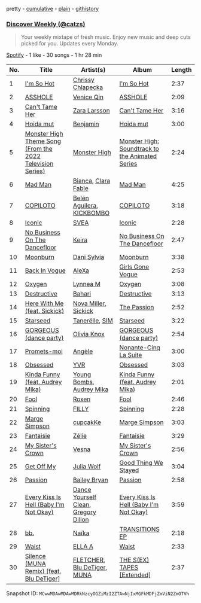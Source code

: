 pretty - [cumulative](/playlists/cumulative/37i9dQZEVXcJR8Ys0NBejf.md) - [plain](/playlists/plain/37i9dQZEVXcJR8Ys0NBejf) - [githistory](https://github.githistory.xyz/mackorone/spotify-playlist-archive/blob/main/playlists/plain/37i9dQZEVXcJR8Ys0NBejf)

### [Discover Weekly \(@catzs\)](https://open.spotify.com/playlist/37i9dQZEVXcJR8Ys0NBejf)

> Your weekly mixtape of fresh music\. Enjoy new music and deep cuts picked for you\. Updates every Monday.

[Spotify](https://open.spotify.com/user/spotify) - 1 like - 30 songs - 1 hr 28 min

| No. | Title | Artist(s) | Album | Length |
|---|---|---|---|---|
| 1 | [I'm So Hot](https://open.spotify.com/track/32jIchLR10sIVFonUcm5Gj) | [Chrissy Chlapecka](https://open.spotify.com/artist/7L5no8Dp7Y2Gk0L1JIWj9S) | [I'm So Hot](https://open.spotify.com/album/1vs0HWIjDux5AvDtp89dIi) | 2:37 |
| 2 | [ASSHOLE](https://open.spotify.com/track/61zdQ5sQYH7YBuVUs0XcUm) | [Venice Qin](https://open.spotify.com/artist/1w6QttbP1dpScDOCGGvecW) | [ASSHOLE](https://open.spotify.com/album/2TnhpZ4fJKPM1QN0ttRSLS) | 2:09 |
| 3 | [Can't Tame Her](https://open.spotify.com/track/4vOoQh9MhS9pyrbvc8LyMz) | [Zara Larsson](https://open.spotify.com/artist/1Xylc3o4UrD53lo9CvFvVg) | [Can't Tame Her](https://open.spotify.com/album/7ytOBcbbFsYDHojnMP5Gs7) | 3:16 |
| 4 | [Hoida mut](https://open.spotify.com/track/1Myk7vkJ2IZm88Vt9IC21u) | [Benjamin](https://open.spotify.com/artist/5FgAhHocNrSCn7Ox87uyef) | [Hoida mut](https://open.spotify.com/album/2eQaKSR4lp0U3t1lGTqRHS) | 3:00 |
| 5 | [Monster High Theme Song \(From the 2022 Television Series\)](https://open.spotify.com/track/4jAijZd0ogXGF3ng27XCrL) | [Monster High](https://open.spotify.com/artist/43niWwvn8OX1HmJLXu4aLV) | [Monster High: Soundtrack to the Animated Series](https://open.spotify.com/album/5odLxuyFETq2KfczVX5sY3) | 2:24 |
| 6 | [Mad Man](https://open.spotify.com/track/25rX52y3yDPFKDjvnCsl9g) | [Bianca](https://open.spotify.com/artist/43BmOTbp0fKzSvC4YxykMl), [Clara Fable](https://open.spotify.com/artist/64ISvrEdyTkZGRBNvX7Tbr) | [Mad Man](https://open.spotify.com/album/638oH17A5K0MdRyMaxiyf3) | 4:25 |
| 7 | [COPILOTO](https://open.spotify.com/track/2PwsYGHIIngJGkxURvmpZG) | [Belén Aguilera](https://open.spotify.com/artist/5fmYDIdgEkSgLdL6esxgfp), [KICKBOMBO](https://open.spotify.com/artist/7A2htSu45kogVfNBMD4Xgh) | [COPILOTO](https://open.spotify.com/album/09L5tvJbAJsZc1jFhIe8CI) | 3:18 |
| 8 | [Iconic](https://open.spotify.com/track/4oVWH6Jo0vpDY3qusXMj5w) | [SVEA](https://open.spotify.com/artist/4XtfY4CBieEfqF3CSiPrRx) | [Iconic](https://open.spotify.com/album/2odTVHhrNcmaKYnoiQ46yP) | 2:28 |
| 9 | [No Business On The Dancefloor](https://open.spotify.com/track/47EttOPfJblOFsztpSseEm) | [Keira](https://open.spotify.com/artist/5DEU6xCvrSgrpI5GsMFZng) | [No Business On The Dancefloor](https://open.spotify.com/album/2PBGkaNBeBpkHedZ9J7eXH) | 2:47 |
| 10 | [Moonburn](https://open.spotify.com/track/1sfU6KaG2UwGv5rxzLgCPR) | [Dani Sylvia](https://open.spotify.com/artist/4loap7SYpi11OpsZKnynZj) | [Moonburn](https://open.spotify.com/album/0bTUsnmMwwYMJkrHKcKw1k) | 3:38 |
| 11 | [Back In Vogue](https://open.spotify.com/track/5NDXgrJbDBb5rT39LcOJ3B) | [AleXa](https://open.spotify.com/artist/4jCGRzuZkwo8CxboiANMEU) | [Girls Gone Vogue](https://open.spotify.com/album/5F04HHbpsoYm9DYXJsjZQD) | 2:53 |
| 12 | [Oxygen](https://open.spotify.com/track/6EUmOFB1GVSXLfRYINremc) | [Lynnea M](https://open.spotify.com/artist/7J7EDOozhFLfRmCI0H8Ubm) | [Oxygen](https://open.spotify.com/album/6ixijNM1y0h7yEuDTVjvj8) | 3:08 |
| 13 | [Destructive](https://open.spotify.com/track/0yDaLhw5vGnS5V4EaJyEFu) | [Bahari](https://open.spotify.com/artist/0fs8oBR1rx7JIXZi75h7Uu) | [Destructive](https://open.spotify.com/album/7DUr45mWco8HIZeJI7GfLR) | 3:13 |
| 14 | [Here With Me \(feat\. Sickick\)](https://open.spotify.com/track/6uvfgTD4HB5cG4NU1o6Yfk) | [Nova Miller](https://open.spotify.com/artist/69iZuswGpLplhnKBE0MxcA), [Sickick](https://open.spotify.com/artist/3NR7hAacOhmcztWvD7vJfS) | [The Passion](https://open.spotify.com/album/111TDrB2azfWpNCHohiP7z) | 2:52 |
| 15 | [Starseed](https://open.spotify.com/track/329H2EaUO3fnG27NLD6mqn) | [Tanerélle](https://open.spotify.com/artist/1r1n66Rkx4fzNCIUQhS6OH), [SIM](https://open.spotify.com/artist/6JQhUOPvPJNH8tCOUT0cgf) | [Starseed](https://open.spotify.com/album/599P9w4ah9XpED1bnB35FB) | 3:22 |
| 16 | [GORGEOUS \(dance party\)](https://open.spotify.com/track/0Tkp8Tuufqf46aWiRSoo8K) | [Olivia Knox](https://open.spotify.com/artist/6nR3bxU4P6KV6678GbfhLk) | [GORGEOUS \(dance party\)](https://open.spotify.com/album/3DZw4vDYv3c5BRSnHZG55t) | 2:54 |
| 17 | [Promets\-moi](https://open.spotify.com/track/5XnMPzix1XjJ9C8j7TEiJN) | [Angèle](https://open.spotify.com/artist/3QVolfxko2UyCOtexhVTli) | [Nonante\-Cinq La Suite](https://open.spotify.com/album/1O6LqsYQ8uIdo3utTawVCl) | 3:00 |
| 18 | [Obsessed](https://open.spotify.com/track/46F2EGL54A41iguh8uiKsg) | [YVR](https://open.spotify.com/artist/42Wixprv3RQYct8e3nJO1S) | [Obsessed](https://open.spotify.com/album/2NM0fisWhdjypLpN6YKx2Y) | 3:03 |
| 19 | [Kinda Funny \(feat\. Audrey Mika\)](https://open.spotify.com/track/1FxHNKoRql64kL15iccqz1) | [Young Bombs](https://open.spotify.com/artist/4LKB1IkCINDDjEX8iS7glI), [Audrey Mika](https://open.spotify.com/artist/3JDG63cSaK3xgDnB2H55Xp) | [Kinda Funny \(feat\. Audrey Mika\)](https://open.spotify.com/album/2fdpHqEU8XfNlKmM5P9uH6) | 2:01 |
| 20 | [Fool](https://open.spotify.com/track/6fmWILBhnuEoTXHw57gpyO) | [Roxen](https://open.spotify.com/artist/6KCxe5mJlHDJlKEXbNFLsP) | [Fool](https://open.spotify.com/album/59MIK4KTZFe2s8Ibd3QHht) | 2:46 |
| 21 | [Spinning](https://open.spotify.com/track/6cXiBpoXVCWr9NH9N9wHrw) | [FILLY](https://open.spotify.com/artist/78lCJYozxlzWtocLnPKZ0f) | [Spinning](https://open.spotify.com/album/1brqiOya6F8Lyu9pNQJwCB) | 2:28 |
| 22 | [Marge Simpson](https://open.spotify.com/track/4RdFyqzZSevigdQxH0iLOa) | [cupcakKe](https://open.spotify.com/artist/76SlrtEaq2oViRXulxjfuM) | [Marge Simpson](https://open.spotify.com/album/6fhWBYWOu0PNWt79ZAPBNi) | 3:03 |
| 23 | [Fantaisie](https://open.spotify.com/track/6jTIlvlaHH8zSAPolLEJ8W) | [Zélie](https://open.spotify.com/artist/0TGeOStDbxqVi8UJdBQsEx) | [Fantaisie](https://open.spotify.com/album/0a17jAqi4SCuBBjFNLmGvF) | 3:29 |
| 24 | [My Sister's Crown](https://open.spotify.com/track/59md7R7fW5LjSbZITzzn3n) | [Vesna](https://open.spotify.com/artist/44kmUe319y8RNgOU2deqX6) | [My Sister's Crown](https://open.spotify.com/album/6nF3kWl5zcDPLqEgxLTRJp) | 2:56 |
| 25 | [Get Off My](https://open.spotify.com/track/1HOPIF0X4s3AReFikeMxss) | [Julia Wolf](https://open.spotify.com/artist/5yvGiZLSWJTPBlZpVbPnEZ) | [Good Thing We Stayed](https://open.spotify.com/album/1U0HbPRySU5K84eLnfIaTd) | 3:04 |
| 26 | [Passion](https://open.spotify.com/track/0DqFPYriqyLJcStdJ1MUu2) | [Bailey Bryan](https://open.spotify.com/artist/2YcTXkrGXpftY9AR0BKEz0) | [Passion](https://open.spotify.com/album/3OjNNPbsidxP60E0YAZyEM) | 2:58 |
| 27 | [Every Kiss Is Hell \(Baby I'm Not Okay\)](https://open.spotify.com/track/1BHsG2xUvlOJc2ltNFCPgE) | [Dance Yourself Clean](https://open.spotify.com/artist/6Cj1snEd81rwhRQgFormQc), [Gregory Dillon](https://open.spotify.com/artist/2Tn88QCFtNhPRnqzwYtrP1) | [Every Kiss Is Hell \(Baby I'm Not Okay\)](https://open.spotify.com/album/5Kx4cVH6OxNHu1QAnx4emE) | 3:59 |
| 28 | [bb.](https://open.spotify.com/track/2ekwTudJEBmmscSwfCha2K) | [Naïka](https://open.spotify.com/artist/4tk2WUKBOS9nKZj7bPQIXT) | [TRANSITIONS EP](https://open.spotify.com/album/6q5DmoPZ6JpH0NMvNQ6rM1) | 2:18 |
| 29 | [Waist](https://open.spotify.com/track/3W9VUynp4aPAW0pbovNe2i) | [ELLA A](https://open.spotify.com/artist/5kLSJkxgNnkg9r5bEgEuKS) | [Waist](https://open.spotify.com/album/6fFbcat3BTTtKbwpCCfdnV) | 2:33 |
| 30 | [Silence \(MUNA Remix\) \[feat\. Blu DeTiger\]](https://open.spotify.com/track/5TVcSSf2IWhBjGiJMrVmXz) | [FLETCHER](https://open.spotify.com/artist/5qa31A9HySw3T7MKWI9bGg), [Blu DeTiger](https://open.spotify.com/artist/5NyCIBCeU080ynEj33S4hC), [MUNA](https://open.spotify.com/artist/6xdRb2GypJ7DqnWAI2mHGn) | [THE S\(EX\) TAPES \[Extended\]](https://open.spotify.com/album/6hhMIHEN6xFMs8Ylj5Bvkj) | 2:37 |

Snapshot ID: `MCwwMDAwMDAwMDRkNzcyOGZiMzI2ZTAwNjIxMGFkMDFjZmViN2ZmOTVh`
